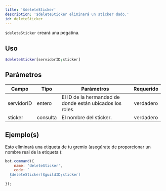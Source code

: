 ```yaml
---
title: '$deleteSticker'
description: '$deleteSticker eliminará un sticker dado.'
id: deleteSticker
---
```


`$deleteSticker` creará una pegatina.

## Uso

```php
$deleteSticker[servidorID;sticker]
```

## Parámetros

| Campo      | Tipo     | Parámetros                                               | Requerido |
| ---------- | -------- | -------------------------------------------------------- |:---------:|
| servidorID | entero   | El ID de la hermandad de donde están ubicados los roles. | verdadero |
| sticker    | consulta | El nombre del sticker.                                   | verdadero |

## Ejemplo(s)

Esto eliminará una etiqueta de tu gremio (asegúrate de proporcionar un nombre real de la etiqueta ):

```javascript
bot.command({
    name: 'deleteSticker',
    code: `
  $deleteSticker[$guildID;sticker]
  `
});
```